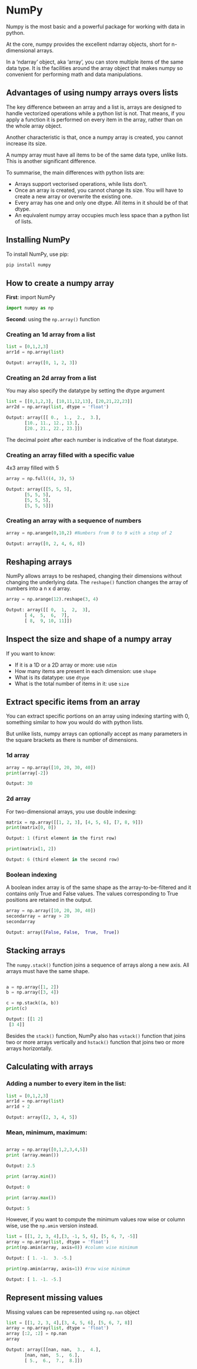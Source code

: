 # NumPy
Numpy is the most basic and a powerful package for working with data in python.

At the core, numpy provides the excellent ndarray objects, short for n-dimensional arrays.

In a ‘ndarray’ object, aka ‘array’, you can store multiple items of the same data type. It is the facilities around the array object that makes numpy so convenient for performing math and data manipulations.

## Advantages of using numpy arrays overs lists

The key difference between an array and a list is, arrays are designed to handle vectorized operations while a python list is not. That means, if you apply a function it is performed on every item in the array, rather than on the whole array object.

Another characteristic is that, once a numpy array is created, you cannot increase its size.

A numpy array must have all items to be of the same data type, unlike lists. This is another significant difference.

To summarise, the main differences with python lists are:
- Arrays support vectorised operations, while lists don’t.
- Once an array is created, you cannot change its size. You will have to create a new array or overwrite the existing one.
- Every array has one and only one dtype. All items in it should be of that dtype.
- An equivalent numpy array occupies much less space than a python list of lists.

## Installing NumPy

To install NumPy, use pip:

```python
pip install numpy
```

## How to create a numpy array

**First**: import NumPy

```python
import numpy as np
````

**Second**: using the ```np.array()``` function
### Creating an 1d array from a list

```python
list = [0,1,2,3]
arr1d = np.array(list)

Output: array([0, 1, 2, 3])
````
### Creating an 2d array from a list

You may also specify the datatype by setting the dtype argument 
```python
list = [[0,1,2,3], [10,11,12,13], [20,21,22,23]]
arr2d = np.array(list, dtype = 'float')

Output: array([[ 0.,  1.,  2.,  3.],
       [10., 11., 12., 13.],
       [20., 21., 22., 23.]])
````
The decimal point after each number is indicative of the float datatype.

### Creating an array filled with a specific value

4x3 array filled with 5

```python
array = np.full((4, 3), 5)

Output: array([[5, 5, 5],
       [5, 5, 5],
       [5, 5, 5],
       [5, 5, 5]])
```

### Creating an array with a sequence of numbers

```python
array = np.arange(0,10,2) #Numbers from 0 to 9 with a step of 2

Output: array([0, 2, 4, 6, 8])
```

## Reshaping arrays

NumPy allows arrays to be reshaped, changing their dimensions without changing the underlying data. The ```reshape()``` function changes the array of numbers into a n x d array.

```python
array = np.arange(12).reshape(3, 4)

Output: array([[ 0,  1,  2,  3],
       [ 4,  5,  6,  7],
       [ 8,  9, 10, 11]])
```

## Inspect the size and shape of a numpy array

If you want to know:

- If it is a 1D or a 2D array or more: use ```ndim```
- How many items are present in each dimension: use ```shape```
- What is its datatype: use ```dtype```
- What is the total number of items in it: use ```size```


## Extract specific items from an array
You can extract specific portions on an array using indexing starting with 0, something similar to how you would do with python lists.

But unlike lists, numpy arrays can optionally accept as many parameters in the square brackets as there is number of dimensions.

### 1d array

```python
array = np.array([10, 20, 30, 40])
print(array[-2])

Output: 30
```

### 2d array
For two-dimensional arrays, you use double indexing:
```python
matrix = np.array([[1, 2, 3], [4, 5, 6], [7, 8, 9]])
print(matrix[0, 0])  

Output: 1 (first element in the first row)

print(matrix[1, 2])  

Output: 6 (third element in the second row)
```

### Boolean indexing

A boolean index array is of the same shape as the array-to-be-filtered and it contains only True and False values. The values corresponding to True positions are retained in the output.

```python
array = np.array([10, 20, 30, 40])
secondarray = array > 20
secondarray

Output: array([False, False,  True,  True])
```

## Stacking arrays

The ```numpy.stack()``` function joins a sequence of arrays along a new axis. All arrays must have the same shape.

```python

a = np.array([1, 2])
b = np.array([3, 4])

c = np.stack((a, b))
print(c)

Output: [[1 2]
 [3 4]]
```

Besides the ```stack()``` function, NumPy also has ```vstack()``` function that joins two or more arrays vertically and ```hstack()``` function that joins two or more arrays horizontally.




## Calculating with arrays

### Adding a number to every item in the list:

```python
list = [0,1,2,3]
arr1d = np.array(list)
arr1d + 2

Output: array([2, 3, 4, 5])
````
### Mean, minimum, maximum: 
```python

array = np.array([0,1,2,3,4,5])
print (array.mean())

Output: 2.5

print (array.min())

Output: 0

print (array.max())

Output: 5
````
However, if you want to compute the minimum values row wise or column wise, use the ```np.amin``` version instead.

```python
list = [[1, 2, 3, 4],[3, -1, 5, 6], [5, 6, 7, -5]]
array = np.array(list, dtype = 'float')
print(np.amin(array, axis=0)) #column wise minimum

Output: [ 1. -1.  3. -5.]

print(np.amin(array, axis=1)) #row wise minimum

Output: [ 1. -1. -5.]
````




## Represent missing values

Missing values can be represented using ```np.nan``` object

```python
list = [[1, 2, 3, 4],[3, 4, 5, 6], [5, 6, 7, 8]]
array = np.array(list, dtype = 'float')
array [:2, :2] = np.nan
array

Output: array([[nan, nan,  3.,  4.],
       [nan, nan,  5.,  6.],
       [ 5.,  6.,  7.,  8.]])

